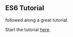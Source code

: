 ## ES6 Tutorial

followed along a great tutorial.  

Start the tutorial [here](http://ccoenraets.github.io/es6-tutorial).